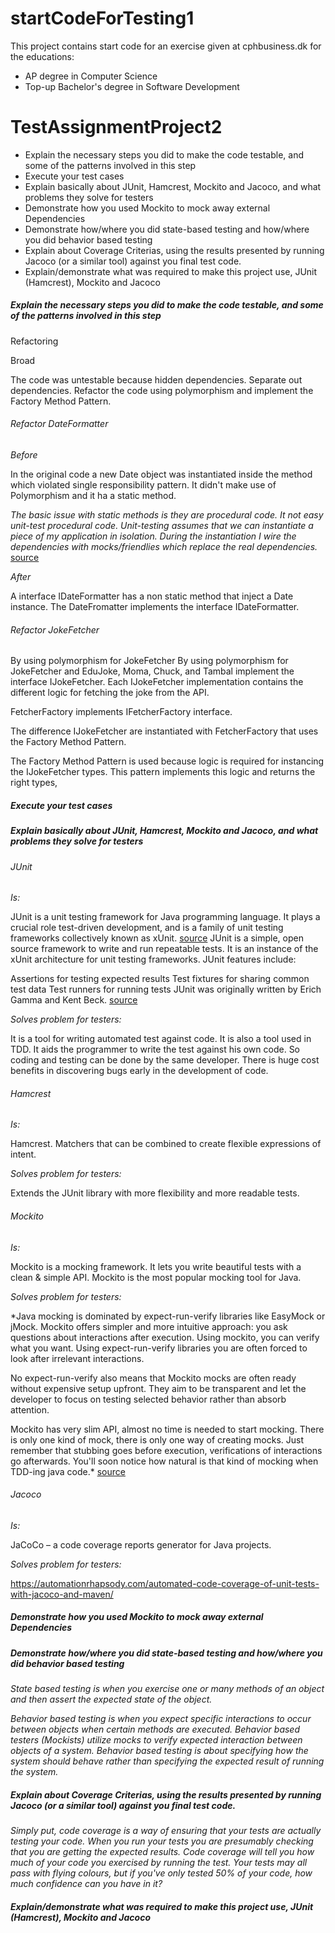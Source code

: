 # startCodeForTesting1
This project contains start code for an exercise given at cphbusiness.dk for the educations:
* AP degree in Computer Science
* Top-up Bachelor's degree in Software Development
# TestAssignmentProject2



 - Explain the necessary steps you did to make the code testable, and some of the patterns involved in this step 
 - Execute your test cases 
 - Explain basically about JUnit, Hamcrest, Mockito and Jacoco, and what problems they solve for testers 
 - Demonstrate how you used Mockito to mock away external Dependencies 
 - Demonstrate how/where you did state-based testing and how/where you did behavior based testing 
 - Explain about Coverage Criterias, using the results presented by running Jacoco (or a similar tool) against you final test code. 
 - Explain/demonstrate what was required to make this project use, JUnit (Hamcrest), Mockito and Jacoco 
 
##### Explain the necessary steps you did to make the code testable, and some of the patterns involved in this step 
 
 Refactoring
 
 
Broad
 
The code was untestable because hidden dependencies.
Separate out dependencies.
Refactor the code using polymorphism and implement the Factory Method Pattern. 
 
###### Refactor DateFormatter

*Before*
 
In the original code a new Date object was instantiated inside the method which violated single responsibility pattern.
It didn't make use of Polymorphism and it ha a static method.


*The basic issue with static methods is they are procedural code. It not easy unit-test procedural code. Unit-testing assumes that we can instantiate a piece of my application in isolation. During the instantiation I wire the dependencies with mocks/friendlies which replace the real dependencies.* [source](http://misko.hevery.com/2008/12/15/static-methods-are-death-to-testability/)
 
*After*

 A interface IDateFormatter has a non static method that inject a Date instance.
The DateFromatter implements the interface IDateFormatter.

###### Refactor JokeFetcher

By using polymorphism for JokeFetcher
By using polymorphism for JokeFetcher and EduJoke, Moma, Chuck, and Tambal implement the interface IJokeFetcher.
Each IJokeFetcher implementation contains the different logic for fetching the joke from the API.


FetcherFactory implements IFetcherFactory interface.

The difference IJokeFetcher are instantiated with FetcherFactory that uses the Factory Method Pattern.

The Factory Method Pattern is used because logic is required for instancing the IJokeFetcher types. This pattern implements this logic and returns the right types,

 
 
##### Execute your test cases 
 
##### Explain basically about JUnit, Hamcrest, Mockito and Jacoco, and what problems they solve for testers 
 
###### JUnit
 *Is:*
 
 JUnit is a unit testing framework for Java programming language. It plays a crucial role test-driven development, and is a family of unit testing frameworks collectively known as xUnit. [source](https://www.tutorialspoint.com/junit/junit_overview.htm)
 JUnit is a simple, open source framework to write and run repeatable tests. It is an instance of the xUnit architecture for unit testing frameworks. JUnit features include:

Assertions for testing expected results
Test fixtures for sharing common test data
Test runners for running tests
JUnit was originally written by Erich Gamma and Kent Beck. [source](https://junit.org/junit4/faq.html#overview_1)
 

 
 *Solves problem for testers:*
 
 It is a tool for writing automated test against code.
 It is also a tool used in TDD. It aids the programmer to write the test against his own code. So coding and testing can be done by the same developer.
 There is huge cost benefits in discovering bugs early in the development of code.
 
###### Hamcrest
  *Is:*
  
  Hamcrest. Matchers that can be combined to create flexible expressions of intent.
  
  *Solves problem for testers:*
  
  Extends the JUnit library with more flexibility and more readable tests.
  
  
###### Mockito
  *Is:*
  
  Mockito is a mocking framework. It lets you write beautiful tests with a clean & simple API. Mockito is the most popular mocking tool for Java. 
  
  *Solves problem for testers:*
  
  *Java mocking is dominated by expect-run-verify libraries like EasyMock or jMock. Mockito offers simpler and more intuitive approach: you ask questions about interactions after execution. Using mockito, you can verify what you want. Using expect-run-verify libraries you are often forced to look after irrelevant interactions.

No expect-run-verify also means that Mockito mocks are often ready without expensive setup upfront. They aim to be transparent and let the developer to focus on testing selected behavior rather than absorb attention.

Mockito has very slim API, almost no time is needed to start mocking. There is only one kind of mock, there is only one way of creating mocks. Just remember that stubbing goes before execution, verifications of interactions go afterwards. You'll soon notice how natural is that kind of mocking when TDD-ing java code.* [source](https://github.com/mockito/mockito/wiki/Features-And-Motivations)
  
  
###### Jacoco
  *Is:*
 
 JaCoCo – a code coverage reports generator for Java projects.
 
  *Solves problem for testers:*
  
  https://automationrhapsody.com/automated-code-coverage-of-unit-tests-with-jacoco-and-maven/
  
##### Demonstrate how you used Mockito to mock away external Dependencies 


##### Demonstrate how/where you did state-based testing and how/where you did behavior based testing

*State based testing is when you exercise one or many methods of an object and then assert the expected state of the object.*


*Behavior based testing is when you expect specific interactions to occur between objects when certain methods are executed. 
Behavior based testers (Mockists) utilize mocks to verify expected interaction between objects of a system. 
Behavior based testing is about specifying how the system should behave rather than specifying the expected result of running the system.*








##### Explain about Coverage Criterias, using the results presented by running Jacoco (or a similar tool) against you final test code. 

*Simply put, code coverage is a way of ensuring that your tests are actually testing your code. 
When you run your tests you are presumably checking that you are getting the expected results. 
Code coverage will tell you how much of your code you exercised by running the test. 
Your tests may all pass with flying colours, but if you've only tested 50% of your code, how much confidence can you have in it?*



##### Explain/demonstrate what was required to make this project use, JUnit (Hamcrest), Mockito and Jacoco  